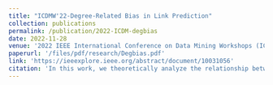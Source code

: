 ```yaml
---
title: "ICDMW'22-Degree-Related Bias in Link Prediction"
collection: publications
permalink: /publication/2022-ICDM-degbias
date: 2022-11-28
venue: '2022 IEEE International Conference on Data Mining Workshops (ICDMW)'
paperurl: '/files/pdf/research/Degbias.pdf'
link: 'https://ieeexplore.ieee.org/abstract/document/10031056'
citation: 'In this work, we theoretically analyze the relationship between the node degree and a random-initialized recommender system, discovering the inherent degree-related bias in many existing recommender system evaluation metrics.'
---
```

